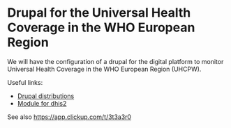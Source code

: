 # Drupal for the Universal Health Coverage in the WHO European Region

We will have the configuration of a drupal for the digital platform to
monitor Universal Health Coverage in the WHO European Region (UHCPW).

Useful links:

- [Drupal distributions](https://www.drupal.org/project/project_distribution)
- [Module for dhis2](https://www.drupal.org/project/dhis2)

See also https://app.clickup.com/t/3t3a3r0

